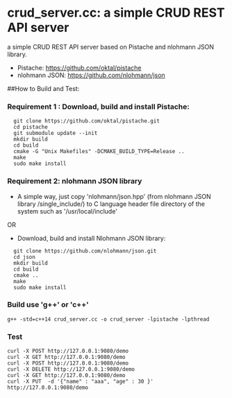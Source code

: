 # crud_server.cc: a simple CRUD REST API server
a simple CRUD REST API server based on Pistache  and  nlohmann JSON library.
* Pistache: https://github.com/oktal/pistache
* nlohmann JSON: https://github.com/nlohmann/json

##How to Build and Test:

### Requirement 1 : Download, build and install Pistache:
```
  git clone https://github.com/oktal/pistache.git
  cd pistache
  git submodule update --init
  mkdir build
  cd build
  cmake -G "Unix Makefiles" -DCMAKE_BUILD_TYPE=Release ..
  make
  sudo make install
```  
###  Requirement 2: nlohmann JSON library
* A simple way, just copy 'nlohmann/json.hpp' (from nlohmann JSON library /single_include/)  to C language header file directory of the system such as '/usr/local/include'

OR
* Download, build and install Nlohmann JSON library:

```
  git clone https://github.com/nlohmann/json.git
  cd json
  mkdir build
  cd build
  cmake ..
  make
  sudo make install
```
  
### Build use 'g++' or 'c++'
```
g++ -std=c++14 crud_server.cc -o crud_server -lpistache -lpthread
```

### Test
```
curl -X POST http://127.0.0.1:9080/demo
curl -X GET http://127.0.0.1:9080/demo
curl -X POST http://127.0.0.1:9080/demo
curl -X DELETE http://127.0.0.1:9080/demo
curl -X GET http://127.0.0.1:9080/demo
curl -X PUT  -d '{"name" : "aaa", "age" : 30 }' http://127.0.0.1:9080/demo
```
